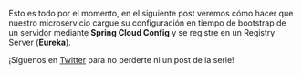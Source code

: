 Esto es todo por el momento, en el siguiente post veremos cómo hacer que nuestro microservicio cargue su configuración en tiempo de bootstrap de un servidor mediante **Spring Cloud Config** y se registre en un Registry Server (**Eureka**).

¡Síguenos en [Twitter](https://twitter.com/enmilocalfun) para no perderte ni un post de la serie!